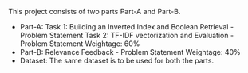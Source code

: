 This project consists of two parts Part-A and Part-B.
- Part-A:
    Task 1: Building an Inverted Index and Boolean Retrieval - Problem Statement
Task 2: TF-IDF vectorization and Evaluation - Problem Statement
Weightage: 60%
- Part-B: Relevance Feedback - Problem Statement
Weightage: 40%
- Dataset:
The same dataset is to be used for both the parts.
